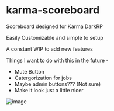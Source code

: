 # karma-scoreboard
Scoreboard designed for Karma DarkRP


Easily Customizable and simple to setup

A constant WIP to add new features

Things I want to do with this in the future - 

- Mute Button
- Catergorization for jobs
- Maybe admin buttons??? (Not sure)
- Make it look just a little nicer


![image](https://user-images.githubusercontent.com/107073565/178240048-092763ad-8c4d-4181-b8e5-32f2021edf00.png)
